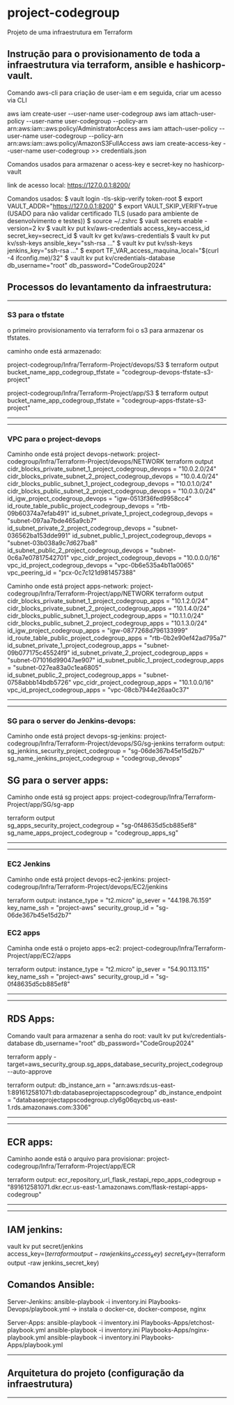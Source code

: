 # project-codegroup
Projeto de uma infraestrutura em Terraform

## Instrução para o provisionamento de toda a infraestrutura via terraform, ansible e hashicorp-vault. 

Comando aws-cli para criação de user-iam e em seguida, criar um acesso via CLI 

 aws iam create-user --user-name user-codegroup
 aws iam attach-user-policy --user-name user-codegroup --policy-arn arn:aws:iam::aws:policy/AdministratorAccess
 aws iam attach-user-policy --user-name user-codegroup --policy-arn arn:aws:iam::aws:policy/AmazonS3FullAccess
 aws iam create-access-key --user-name user-codegroup >> credentials.json

 Comandos usados para armazenar o acess-key e secret-key no hashicorp-vault

 link de acesso local:
 https://127.0.0.1:8200/

 Comandos usados:
 $ vault login -tls-skip-verify token-root
 $ export VAULT_ADDR="https://127.0.0.1:8200"
 $ export VAULT_SKIP_VERIFY=true  (USADO para não validar certificado TLS (usado para ambiente de desenvolvimento e testes))
 $ source ~/.zshrc
 $ vault secrets enable -version=2 kv
 $ vault kv put kv/aws-credentials access_key=access_id secret_key=secrect_id
 $ vault kv get kv/aws-credentials
 $ vault kv put kv/ssh-keys ansible_key="ssh-rsa ..."
 $ vault kv put kv/ssh-keys jenkins_key="ssh-rsa ..." 
 $ export TF_VAR_access_maquina_local="$(curl -4 ifconfig.me)/32"
 $ vault kv put kv/credentials-database db_username="root" db_password="CodeGroup2024"

## Processos do levantamento da infraestrutura:

--------------------------------------------------------------------------------
### S3 para o tfstate
o primeiro provisionamento via terraform foi o s3 para armazenar os tfstates. 

caminho onde está armazenado:

project-codegroup/Infra/Terraform-Project/devops/S3
$ terraform output              
bucket_name_app_codegroup_tfstate = "codegroup-devops-tfstate-s3-project"

project-codegroup/Infra/Terraform-Project/app/S3
$ terraform output              
bucket_name_app_codegroup_tfstate = "codegroup-apps-tfstate-s3-project"

--------------------------------------------------------------------------------

--------------------------------------------------------------------------------

### VPC para o project-devops 

Caminho onde está project devops-network:
project-codegroup/Infra/Terraform-Project/devops/NETWORK
terraform output              
cidr_blocks_private_subnet_1_project_codegroup_devops = "10.0.2.0/24"
cidr_blocks_private_subnet_2_project_codegroup_devops = "10.0.4.0/24"
cidr_blocks_public_subnet_1_project_codegroup_devops = "10.0.1.0/24"
cidr_blocks_public_subnet_2_project_codegroup_devops = "10.0.3.0/24"
id_igw_project_codegroup_devops = "igw-0513f36fed9958cc4"
id_route_table_public_project_codegroup_devops = "rtb-09b60374a7efab491"
id_subnet_private_1_project_codegroup_devops = "subnet-097aa7bde465a9cb7"
id_subnet_private_2_project_codegroup_devops = "subnet-036562ba153dde991"
id_subnet_public_1_project_codegroup_devops = "subnet-03b038a9c7d627ba8"
id_subnet_public_2_project_codegroup_devops = "subnet-0c6a7e07817542701"
vpc_cidr_project_codegroup_devops = "10.0.0.0/16"
vpc_id_project_codegroup_devops = "vpc-0b6e535a4b11a0065"
vpc_peering_id = "pcx-0c7c121d981457388"

Caminho onde está project apps-network:
project-codegroup/Infra/Terraform-Project/app/NETWORK
terraform output              
cidr_blocks_private_subnet_1_project_codegroup_apps = "10.1.2.0/24"
cidr_blocks_private_subnet_2_project_codegroup_apps = "10.1.4.0/24"
cidr_blocks_public_subnet_1_project_codegroup_apps = "10.1.1.0/24"
cidr_blocks_public_subnet_2_project_codegroup_apps = "10.1.3.0/24"
id_igw_project_codegroup_apps = "igw-0877268d796133999"
id_route_table_public_project_codegroup_apps = "rtb-0b2e90ef42ad795a7"
id_subnet_private_1_project_codegroup_apps = "subnet-09b077175c45524f9"
id_subnet_private_2_project_codegroup_apps = "subnet-071016d99047ae907"
id_subnet_public_1_project_codegroup_apps = "subnet-027ea83a0c1ea6805"
id_subnet_public_2_project_codegroup_apps = "subnet-0758abbb14bdb5726"
vpc_cidr_project_codegroup_apps = "10.1.0.0/16"
vpc_id_project_codegroup_apps = "vpc-08cb7944e26aa0c37"

--------------------------------------------------------------------------------

--------------------------------------------------------------------------------
### SG para o server do Jenkins-devops:
Caminho onde está project devops-sg-jenkins:
project-codegroup/Infra/Terraform-Project/devops/SG/sg-jenkins
terraform output:
sg_jenkins_security_project_codegroup = "sg-06de367b45e15d2b7"
sg_name_jenkins_project_codegroup = "codegroup_devops"

## SG para o server apps:
Caminho onde está sg project apps:
project-codegroup/Infra/Terraform-Project/app/SG/sg-app

terraform output              
sg_apps_security_project_codegroup = "sg-0f48635d5cb885ef8"
sg_name_apps_project_codegroup = "codegroup_apps_sg"

---------------------------------------------------------------------------------

---------------------------------------------------------------------------------
### EC2 Jenkins 
Caminho onde está project devops-ec2-jenkins:
project-codegroup/Infra/Terraform-Project/devops/EC2/jenkins

terraform output:
instance_type = "t2.micro"
ip_sever = "44.198.76.159"
key_name_ssh = "project-aws"
security_group_id = "sg-06de367b45e15d2b7"

### EC2 apps
Caminha onde está o projeto apps-ec2:
project-codegroup/Infra/Terraform-Project/app/EC2/apps

terraform output:
instance_type = "t2.micro"
ip_sever = "54.90.113.115"
key_name_ssh = "project-aws"
security_group_id = "sg-0f48635d5cb885ef8"

-----------------------------------------------------------------------------------
-----------------------------------------------------------------------------------
## RDS Apps:

Comando vault para armazenar a senha do root:
vault kv put kv/credentials-database db_username="root" db_password="CodeGroup2024"

terraform apply -target=aws_security_group.sg_apps_database_security_project_codegroup --auto-approve

terraform output:
db_instance_arn = "arn:aws:rds:us-east-1:891612581071:db:databaseprojectappscodegroup"
db_instance_endpoint = "databaseprojectappscodegroup.cly6g06qycbq.us-east-1.rds.amazonaws.com:3306"

-----------------------------------------------------------------------------------------------------
-----------------------------------------------------------------------------------------------------

## ECR apps:
Caminho aonde está o arquivo para provisionar:
project-codegroup/Infra/Terraform-Project/app/ECR

terraform output:
ecr_repository_url_flask_restapi_repo_apps_codegroup = "891612581071.dkr.ecr.us-east-1.amazonaws.com/flask-restapi-apps-codegroup"

-----------------------------------------------------------------------------------------------------
-----------------------------------------------------------------------------------------------------

## IAM jenkins:

vault kv put secret/jenkins \
  access_key=$(terraform output -raw jenkins_access_key) \
  secret_key=$(terraform output -raw jenkins_secret_key)

  

## Comandos Ansible:
Server-Jenkins:
ansible-playbook -i inventory.ini Playbooks-Devops/playbook.yml  -> instala o docker-ce, docker-compose, nginx


Server-Apps:
ansible-playbook -i inventory.ini Playbooks-Apps/etchost-playbook.yml
ansible-playbook -i inventory.ini Playbooks-Apps/nginx-playbook.yml
ansible-playbook -i inventory.ini Playbooks-Apps/playbook.yml



----------------------------------------------------------------------------------------

## Arquitetura do projeto (configuração da infraestrutura)





----------------------------------------------------------------------------------------




